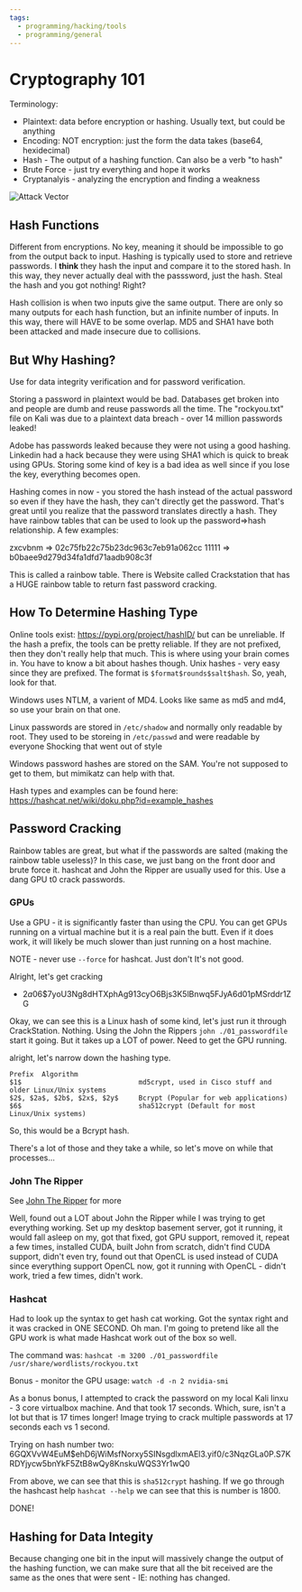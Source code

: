 ```yaml
---
tags:
  - programming/hacking/tools
  - programming/general
---
```

# Cryptography 101

Terminology:
- Plaintext: data before encryption or hashing. Usually text, but could be anything
- Encoding: NOT encryption: just the form the data takes (base64, hexidecimal)
- Hash - The output of a hashing function. Can also be a verb "to hash"
- Brute Force - just try everything and hope it works
- Cryptanalyis - analyzing the encryption and finding a weakness

![Attack Vector](./img/hashing_vectors.jpg")

## Hash Functions

Different from encryptions. No key, meaning it should be impossible to go from the output back to input. Hashing is
typically used to store and retrieve passwords. I **think** they hash the input and compare it to the stored hash. In
this way, they never actually deal with the passsword, just the hash. Steal the hash and you got nothing! Right? 

Hash collision is when two inputs give the same output. There are only so many outputs for each hash function, but an
infinite number of inputs. In this way, there will HAVE to be some overlap. MD5 and SHA1 have both been attacked and
made insecure due to collisions. 


## But Why Hashing?

Use for data integrity verification and for password verification.

Storing a password in plaintext would be bad. Databases get broken into and people are dumb and reuse passwords all the
time. The "rockyou.txt" file on Kali was due to a plaintext data breach - over 14 million passwords leaked!

Adobe has passwords leaked because they were not using a good hashing. Linkedin had a hack because they were using SHA1
which is quick to break using GPUs. Storing some kind of key is a bad idea as well since if you lose the key, everything
becomes open.

Hashing comes in now - you stored the hash instead of the actual password so even if they have the hash, they can't
directly get the password. That's great until you realize that the password translates directly a hash. They have
rainbow tables that can be used to look up the password=>hash relationship. A few examples:

zxcvbnm => 02c75fb22c75b23dc963c7eb91a062cc
11111 => b0baee9d279d34fa1dfd71aadb908c3f

This is called a rainbow table. There is Website called Crackstation that has a HUGE rainbow table to return fast
password cracking. 

## How To Determine Hashing Type

Online tools exist: https://pypi.org/project/hashID/ but can be unreliable. If the hash a prefix, the tools can be
pretty reliable. If they are not prefixed, then they don't really help that much. This is where using your brain
comes in. You have to know a bit about hashes though. Unix hashes - very easy since they are prefixed. The format is
`$format$rounds$salt$hash`. So, yeah, look for that.

Windows uses NTLM, a varient of MD4. Looks like same as md5 and md4, so use your brain on that one.

Linux passwords are stored in `/etc/shadow` and normally only readable by root. They used to be storeing in
`/etc/passwd` and were readable by everyone Shocking that went out of style

Windows password hashes are stored on the SAM. You're not supposed to get to them, but mimikatz can help with that.

Hash types and examples can be found here: https://hashcat.net/wiki/doku.php?id=example_hashes


## Password Cracking

Rainbow tables are great, but what if the passwords are salted (making the rainbow table useless)? In this case, we just
bang on the front door and brute force it. hashcat and John the Ripper are usually used for this. Use a dang GPU t0
crack passwords. 


### GPUs

 Use a GPU - it is significantly faster than using the CPU. You can get GPUs running on a virtual machine but it is a
 real pain the butt. Even if it does work, it will likely be much slower than just running on a host machine. 

NOTE - never use `--force` for hashcat. Just don't It's not good.

Alright, let's get cracking

 -  $2a$06$7yoU3Ng8dHTXphAg913cyO6Bjs3K5lBnwq5FJyA6d01pMSrddr1ZG

Okay, we can see this is a Linux hash of some kind, let's just run it through CrackStation. Nothing. Using the John the
Rippers `john ./01_passwordfile` start it going. But it takes up a LOT of power. Need to get the GPU running.

alright, let's narrow down the hashing type. 

```
Prefix	Algorithm
$1$	                            md5crypt, used in Cisco stuff and older Linux/Unix systems
$2$, $2a$, $2b$, $2x$, $2y$	    Bcrypt (Popular for web applications)
$6$	                            sha512crypt (Default for most Linux/Unix systems)
```

So, this would be a Bcrypt hash.

There's a lot of those and they take a while, so let's move on while that processes...

### John The Ripper

See [John The Ripper](John%20The%20Ripper.md) for more

Well, found out a LOT about John the Ripper while I was trying to get everything working. Set up my desktop basement
server, got it running, it would fall asleep on my, got that fixed, got GPU support, removed it, repeat a few times,
installed CUDA, built John from scratch, didn't find CUDA support, didn't even try, found out that OpenCL is used
instead of CUDA since everything support OpenCL now, got it running with OpenCL - didn't work, tried a few times, didn't
work. 

### Hashcat

Had to look up the syntax to get hash cat working. Got the syntax right and it was cracked in ONE SECOND. Oh man. I'm
going to pretend like all the GPU work is what made Hashcat work out of the box so well.

The command was: `hashcat -m 3200 ./01_passwordfile  /usr/share/wordlists/rockyou.txt`

Bonus - monitor the GPU usage: `watch -d -n 2 nvidia-smi`

As a bonus bonus, I attempted to crack the password on my local Kali linxu - 3 core virtualbox machine. And that took 17
seconds. Which, sure, isn't a lot but that is 17 times longer! Image trying to crack multiple passwords at 17 seconds
each vs 1 second. 

Trying on hash number two:
$6$GQXVvW4EuM$ehD6jWiMsfNorxy5SINsgdlxmAEl3.yif0/c3NqzGLa0P.S7KRDYjycw5bnYkF5ZtB8wQy8KnskuWQS3Yr1wQ0

From above, we can see that this is `sha512crypt` hashing. If we go through the hashcast help `hashcat --help` we can
see that this is number is 1800.

DONE!

## Hashing for Data Integity

Because changing one bit in the input will massively change the output of the hashing function, we can make sure that
all the bit received are the same as the ones that were sent - IE: nothing has changed.

